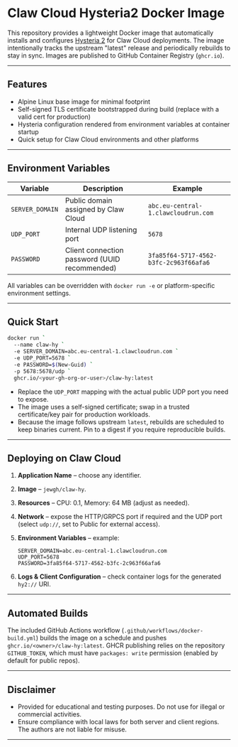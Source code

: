 

# Claw Cloud Hysteria2 Docker Image

This repository provides a lightweight Docker image that automatically installs and configures [Hysteria 2](https://github.com/jewgh/claw-hy) for Claw Cloud deployments. The image intentionally tracks the upstream "latest" release and periodically rebuilds to stay in sync. Images are published to GitHub Container Registry (`ghcr.io`).

---

## Features

- Alpine Linux base image for minimal footprint
- Self-signed TLS certificate bootstrapped during build (replace with a valid cert for production)
- Hysteria configuration rendered from environment variables at container startup
- Quick setup for Claw Cloud environments and other platforms

---

## Environment Variables

| Variable        | Description                                      | Example                                    |
| --------------- | ------------------------------------------------ | ------------------------------------------ |
| `SERVER_DOMAIN` | Public domain assigned by Claw Cloud             | `abc.eu-central-1.clawcloudrun.com`        |
| `UDP_PORT`      | Internal UDP listening port                      | `5678`                                     |
| `PASSWORD`      | Client connection password (UUID recommended)    | `3fa85f64-5717-4562-b3fc-2c963f66afa6`     |

All variables can be overridden with `docker run -e` or platform-specific environment settings.

---

## Quick Start

```bash
docker run `
  --name claw-hy `
  -e SERVER_DOMAIN=abc.eu-central-1.clawcloudrun.com `
  -e UDP_PORT=5678 `
  -e PASSWORD=$(New-Guid) `
  -p 5678:5678/udp `
  ghcr.io/<your-gh-org-or-user>/claw-hy:latest
```

- Replace the `UDP_PORT` mapping with the actual public UDP port you need to expose.
- The image uses a self-signed certificate; swap in a trusted certificate/key pair for production workloads.
- Because the image follows upstream `latest`, rebuilds are scheduled to keep binaries current. Pin to a digest if you require reproducible builds.

---

## Deploying on Claw Cloud

1. **Application Name** – choose any identifier.
2. **Image** – `jewgh/claw-hy`.
3. **Resources** – CPU: 0.1, Memory: 64 MB (adjust as needed).
4. **Network** – expose the HTTP/GRPCS port if required and the UDP port (select `udp://`, set to Public for external access).
5. **Environment Variables** – example:

   ```env
   SERVER_DOMAIN=abc.eu-central-1.clawcloudrun.com
   UDP_PORT=5678
   PASSWORD=3fa85f64-5717-4562-b3fc-2c963f66afa6
   ```

6. **Logs & Client Configuration** – check container logs for the generated `hy2://` URI.

---

## Automated Builds

The included GitHub Actions workflow (`.github/workflows/docker-build.yml`) builds the image on a schedule and pushes `ghcr.io/<owner>/claw-hy:latest`. GHCR publishing relies on the repository `GITHUB_TOKEN`, which must have `packages: write` permission (enabled by default for public repos).



---

## Disclaimer

- Provided for educational and testing purposes. Do not use for illegal or commercial activities.
- Ensure compliance with local laws for both server and client regions. The authors are not liable for misuse.



---


